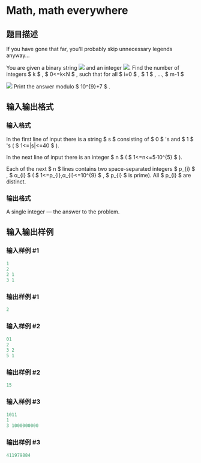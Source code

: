 # Math, math everywhere

## 题目描述

If you have gone that far, you'll probably skip unnecessary legends anyway...

You are given a binary string ![](https://cdn.luogu.com.cn/upload/vjudge_pic/CF765G/6f5e6f7df69128977b79b7463c73fb36b053692e.png) and an integer ![](https://cdn.luogu.com.cn/upload/vjudge_pic/CF765G/751b745076fc47afb357605550109735f432dc0d.png). Find the number of integers $ k $ , $ 0<=k&lt;N $ , such that for all $ i=0 $ , $ 1 $ , ..., $ m-1 $

![](https://cdn.luogu.com.cn/upload/vjudge_pic/CF765G/c12a5d894fc1147c0baa00e3bc64f9ecad04c6da.png) Print the answer modulo $ 10^{9}+7 $ .

## 输入输出格式

### 输入格式

In the first line of input there is a string $ s $ consisting of $ 0 $ 's and $ 1 $ 's ( $ 1<=|s|<=40 $ ).

In the next line of input there is an integer $ n $ ( $ 1<=n<=5·10^{5} $ ).

Each of the next $ n $ lines contains two space-separated integers $ p_{i} $ , $ α_{i} $ ( $ 1<=p_{i},α_{i}<=10^{9} $ , $ p_{i} $ is prime). All $ p_{i} $ are distinct.

### 输出格式

A single integer — the answer to the problem.

## 输入输出样例

### 输入样例 #1

```cpp
1
2
2 1
3 1

```
### 输出样例 #1

```cpp
2

```
### 输入样例 #2

```cpp
01
2
3 2
5 1

```
### 输出样例 #2

```cpp
15

```
### 输入样例 #3

```cpp
1011
1
3 1000000000

```
### 输出样例 #3

```cpp
411979884

```
